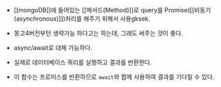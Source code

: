 - [[mongoDB]]에 들어있는 [[메서드(Method)]]로 query를 Promise([[비동기(asynchronous)]])처리를 해주기 위해서 사용gksek.

- 몽고4버전부턴 생략가능 하다고는 하는데, 그래도 써주는 것이 좋다.
- async/await로 대체 가능하다.

- 실제로 데이터베이스 쿼리를 실행하고 결과를 반환한다.
- 이 함수는 프로미스를 반환하므로 `await`와 함께 사용하여 결과를 기다릴 수 있다.